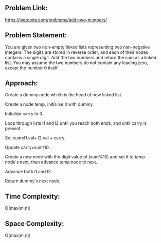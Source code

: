 ## Problem Link:
https://leetcode.com/problems/add-two-numbers/

## Problem Statement:
You are given two non-empty linked lists representing two non-negative integers. The digits are stored in reverse order, and each of their nodes contains a single digit. Add the two numbers and return the sum as a linked list.
You may assume the two numbers do not contain any leading zero, except the number 0 itself.

## Approach:
Create a dummy node which is the head of new linked list.


Create a node temp, initialise it with dummy.


Initialize carry to 0.


Loop through lists l1 and l2 until you reach both ends, and until carry is present.


Set sum=l1.val+ l2.val + carry.


Update carry=sum/10.


Create a new node with the digit value of (sum%10) and set it to temp node's next, then advance temp node to next.


Advance both l1 and l2.


Return dummy's next node.
## Time Complexity:
 O(max(m,n))

## Space Complexity:
 O(max(m,n))
